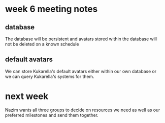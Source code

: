 # week 6 meeting notes

## database
The database will be persistent and avatars stored within the database will not be deleted on a known schedule

## default avatars
We can store Kukarella's default avatars either within our own database or we can query Kukarella's systems for them.

# next week
Nazim wants all three groups to decide on resources we need as well as our preferred milestones and send them together. 